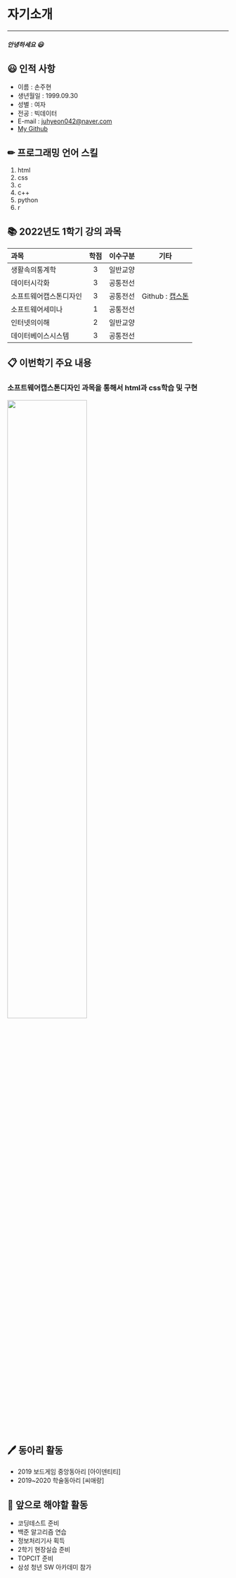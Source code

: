 # 자기소개
---
##### 안녕하세요 😃


## 😃 인적 사항
* 이름 : 손주현
* 생년월일 : 1999.09.30
* 성별 : 여자
* 전공 : 빅데이터
* E-mail : juhyeon042@naver.com
* [ My Github](https://github.com/juhyeon042)



## ✏ 프로그래밍 언어 스킬
1. html
2. css
3. c
4. c++
5. python
6. r


## 📚 2022년도 1학기 강의 과목
|과목|학점|이수구분|기타|
|:---|:---:|:---:|---|
|생활속의통계학|3|일반교양||
|데이터시각화|3|공통전선||
|소프트웨어캡스톤디자인|3|공통전선|Github : [캡스톤](https://github.com/Grchallenger/Grchallenger.github.io)|
|소프트웨어세미나|1|공통전선||
|인터넷의이해|2|일반교양||
|데이터베이스시스템|3|공통전선||


## 📋 이번학기 주요 내용
### 소프트웨어캡스톤디자인 과목을 통해서 html과 css학습 및 구현
<img src="https://user-images.githubusercontent.com/72910402/172113655-71cdc757-aeda-4042-b990-5dd7690d080b.png"  width="60%" height="60%"/>

## 🖊 동아리 활동
* 2019 보드게임 중앙동아리 [아이덴티티]
* 2019~2020 학술동아리 [씨애랑] 
 
## 📄 앞으로 해야할 활동
* 코딩테스트 준비
* 백준 알고리즘 연습
* 정보처리기사 획득
* 2학기 현장실습 준비
* TOPCIT 준비
* 삼성 청년 SW 아카데미 참가
